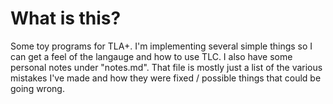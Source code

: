 # What is this?
Some toy programs for TLA+. I'm implementing several simple things so I can get a feel of the langauge and how to use TLC. I also have some personal notes under "notes.md". That file is mostly just a list of the various mistakes I've made and how they were fixed / possible things that could be going wrong.
